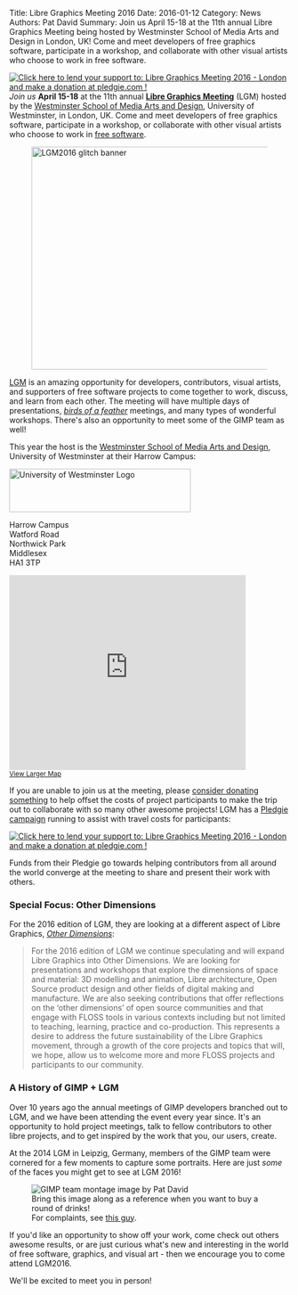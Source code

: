 Title: Libre Graphics Meeting 2016 
Date: 2016-01-12
Category: News
Authors: Pat David
Summary: Join us April 15-18 at the 11th annual Libre Graphics Meeting being hosted by Westminster School of Media Arts and Design in London, UK! Come and meet developers of free graphics software, participate in a workshop, and collaborate with other visual artists who choose to work in free software.

<a class='pledgieRight' href='https://pledgie.com/campaigns/30935'><img alt='Click here to lend your support to: Libre Graphics Meeting 2016 - London and make a donation at pledgie.com !' src='https://pledgie.com/campaigns/30935.png?skin_name=chrome' border='0' ></a>
_Join us_ **April 15-18** at the 11th annual [**Libre Graphics Meeting**][lgm] (LGM) hosted by the [Westminster School of Media Arts and Design][westminster], University of Westminster, in London, UK. 
Come and meet developers of free graphics software, participate in a workshop, or collaborate with other visual artists who choose to work in [free software][].

<figure>
<a href='https://www.westminster.ac.uk/'>
    <img src="{filename}banner_glitch_1.png" alt="LGM2016 glitch banner" width='500' height='400' />
</a>
</figure>

[LGM][lgm] is an amazing opportunity for developers, contributors, visual artists, and supporters of free software projects to come together to work, discuss, and learn from each other.
The meeting will have multiple days of presentations, [_birds of a feather_][bof] meetings, and many types of wonderful workshops.
There's also an opportunity to meet some of the GIMP team as well!

This year the host is the [Westminster School of Media Arts and Design][westminster], University of Westminster at their Harrow Campus:

<a href='https://www.westminster.ac.uk/' title='University of Westminster'>
<img src='{filename}UoW-logo.jpg' alt='University of Westminster Logo' width='326' height='78' />
</a>

Harrow Campus  
Watford Road  
Northwick Park  
Middlesex  
HA1 3TP

<div class='fluid-video' markdown=1>
<iframe width="425" height="350" frameborder="0" scrolling="no" marginheight="0" marginwidth="0" src="https://www.openstreetmap.org/export/embed.html?bbox=-0.3714752197265625%2C51.550444854394286%2C-0.27611732482910156%2C51.60506465084748&amp;layer=mapnik&amp;marker=51.57776295788465%2C-0.32379627227783203" ></iframe><br/><small><a href="https://www.openstreetmap.org/?mlat=51.5778&amp;mlon=-0.3238#map=14/51.5778/-0.3238">View Larger Map</a></small>
</div>

If you are unable to join us at the meeting, please [consider donating something][pledgie] to help offset the costs of project participants to make the trip out to collaborate with so many other awesome projects!
LGM has a [Pledgie campaign][pledgie] running to assist with travel costs for participants:

<a  href='https://pledgie.com/campaigns/30935'><img alt='Click here to lend your support to: Libre Graphics Meeting 2016 - London and make a donation at pledgie.com !' src='https://pledgie.com/campaigns/30935.png?skin_name=chrome' border='0' ></a>

Funds from their Pledgie go towards helping contributors from all around the world converge at the meeting to share and present their work with others. 


### Special Focus: Other Dimensions

For the 2016 edition of LGM, they are looking at a different aspect of Libre Graphics, [*Other Dimensions*][other-dim]:

> For the 2016 edition of LGM we continue speculating and will expand Libre Graphics into Other Dimensions. 
We are looking for presentations and workshops that explore the dimensions of space and material: 3D modelling and animation, Libre architecture, Open Source product design and other fields of digital making and manufacture. 
We are also seeking contributions that offer reflections on the ‘other dimensions’ of open source communities and that engage with FLOSS tools in various contexts including but not limited to teaching, learning, practice and co-production. 
This represents a desire to address the future sustainability of the Libre Graphics movement, through a growth of the core projects and topics that will, we hope, allow us to welcome more and more FLOSS projects and participants to our community.


### A History of GIMP + LGM

Over 10 years ago the annual meetings of GIMP developers branched out to LGM, and we have been attending the event every year since.
It's an opportunity to hold project meetings, talk to fellow contributors to other libre projects, and to get inspired by the work that you, our users, create.

At the 2014 LGM in Leipzig, Germany, members of the GIMP team were cornered for a few moments to capture some portraits.
Here are just _some_ of the faces you might get to see at LGM 2016! 

<figure>
<img src='{filename}GIMP-team.jpg' alt='GIMP team montage image by Pat David'/>
<figcaption>
Bring this image along as a reference when you want to buy a round of drinks!<br/>
For complaints, see <a href='https://www.flickr.com/photos/patdavid/17387973489'>this guy</a>.
</figcaption>
</figure>

If you'd like an opportunity to show off your work, come check out others awesome results, or are just curious what's new and interesting in the world of free software, graphics, and visual art - then we encourage you to come attend LGM2016.

We'll be excited to meet you in person!


[lgm]: http://libregraphicsmeeting.org/2016/ "Libre Graphics Meeting"
[westminster]: https://www.westminster.ac.uk/ "University of Westminster"
[free software]: https://www.gnu.org/philosophy/free-sw.en.html "Free Software Definition"
[pledgie]: https://pledgie.com/campaigns/30935 "LGM Pledgie Campaign"
[other-dim]: http://libregraphicsmeeting.org/2016/call-for-participation/
[bof]: https://en.wikipedia.org/wiki/Birds_of_a_feather_%28computing%29
